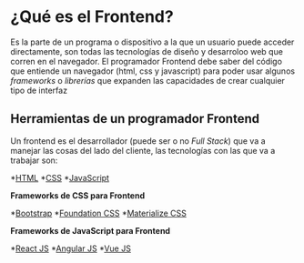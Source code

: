 # ¿Qué es el Frontend?
Es la parte de un programa o dispositivo a la que un usuario puede acceder directamente, son todas las tecnologías de diseño y desarroloo web que corren en el navegador.
El programador Frontend debe saber del código que entiende un navegador (html, css y javascript) para poder usar algunos *frameworks* o *librerías* que expanden las capacidades de crear cualquier tipo de interfaz

## Herramientas de un programador Frontend
Un frontend es el desarrollador (puede ser o no *Full Stack*) que va a manejar las cosas del lado del cliente, las tecnologías con las que va a trabajar son:

*[HTML](https://devdocs.io/html/)
*[CSS](https://devdocs.io/css/)
*[JavaScript](https://devdocs.io/javascript/)

**Frameworks de CSS para Frontend**

*[Bootstrap](https://getbootstrap.com/)
*[Foundation CSS](https://get.foundation/)
*[Materialize CSS](https://materializecss.com/)

**Frameworks de JavaScript para Frontend**

*[React JS](https://es.reactjs.org/)
*[Angular JS](https://angular.io/)
*[Vue JS](https://vuejs.org/)
